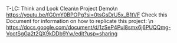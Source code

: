 T-LC: Think and Look Clean\n
Project Demo\n
https://youtu.be/fG0mY0BPOPg?si=0tsGsDrU5x_B1tVF
Check this Document for information on how to replicate this project: \n
https://docs.google.com/document/d/1zSeP4Pul8smx6j6PUQQmg-VootSgGa2t2QX9kDDb9Yw/edit?usp=sharing



